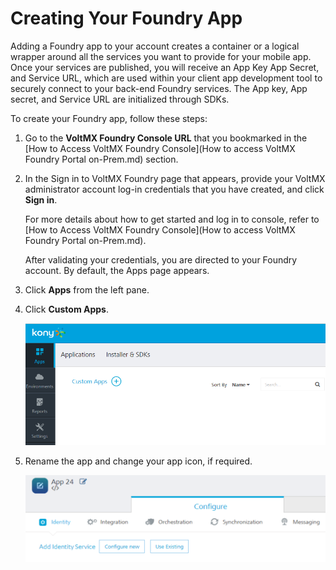 ﻿ 

Creating Your Foundry App
==============================

Adding a Foundry app to your account creates a container or a logical wrapper around all the services you want to provide for your mobile app. Once your services are published, you will receive an App Key App Secret, and Service URL, which are used within your client app development tool to securely connect to your back-end Foundry services. The App key, App secret, and Service URL are initialized through SDKs.

To create your Foundry app, follow these steps:

1.  Go to the **VoltMX Foundry Console URL** that you bookmarked in the [How to Access VoltMX Foundry Console](How to access VoltMX Foundry Portal on-Prem.md) section.
2.  In the Sign in to VoltMX Foundry page that appears, provide your VoltMX administrator account log-in credentials that you have created, and click **Sign in**.
    
    For more details about how to get started and log in to console, refer to [How to Access VoltMX Foundry Console](How to access VoltMX Foundry Portal on-Prem.md).
    
    After validating your credentials, you are directed to your Foundry account. By default, the Apps page appears.
    
3.  Click **Apps** from the left pane.
4.  Click **Custom Apps**.
    
    ![](Resources/Images/onpremises/MF_console_home.png)
    
5.  Rename the app and change your app icon, if required.
    
    ![](Resources/Images/onpremises/Name_and_Image.png)
